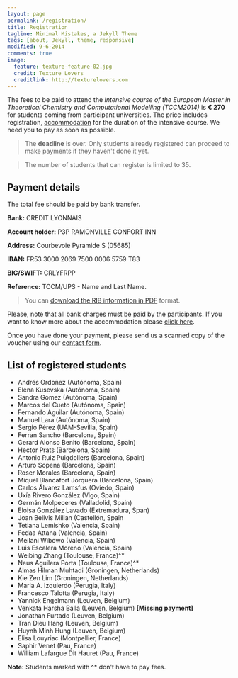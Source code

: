 ```yaml
---
layout: page
permalink: /registration/
title: Registration
tagline: Minimal Mistakes, a Jekyll Theme
tags: [about, Jekyll, theme, responsive]
modified: 9-6-2014
comments: true
image:
  feature: texture-feature-02.jpg
  credit: Texture Lovers
  creditlink: http://texturelovers.com
---
```

The fees to be paid to attend the *Intensive course of the European Master in
Theoretical Chemistry and Computational Modelling (TCCM2014)* is **€ 270** for
students coming from participant universities. The price includes registration,
[accommodation](../accommodation) for the duration of the intensive course.  We
need you to pay as soon as possible.

>The **deadline** is over. Only students already registered can proceed to make
payments if they haven't done it yet.

> The number of students that can register is limited to 35.

## Payment details

The total fee should be paid by bank transfer.

**Bank:** CREDIT LYONNAIS

**Account holder:** P3P RAMONVILLE CONFORT INN

**Address:** Courbevoie Pyramide S (05685)

**IBAN:** FR53 3000 2069 7500 0006 5759 T83

**BIC/SWIFT:** CRLYFRPP

**Reference:**  TCCM/UPS - Name and Last Name.

> You can [download the RIB information in PDF](../files/RIB.pdf)
format.

Please, note that all bank charges must be paid by the participants. If you
want to know more about the accommodation please [click here](../accommodation).

Once you have done your payment, please send us a scanned copy of the voucher
using our [contact form](../contact).

## List of registered students

*  Andrés  Ordoñez                                    (Autónoma, Spain)
*  Elena   Kusevska                                     (Autónoma, Spain)
*  Sandra  Gómez                                       (Autónoma, Spain)
*  Marcos  del Cueto                                    (Autónoma, Spain)
*  Fernando        Aguilar                              (Autónoma, Spain)
*  Manuel Lara                                          (Autónoma, Spain)
*  Sergio  Pérez                                       (UAM-Sevilla, Spain)
*  Ferran  Sancho                                       (Barcelona, Spain)
*  Gerard Alonso   Benito                               (Barcelona, Spain)
*  Hector  Prats                                        (Barcelona, Spain)
*  Antonio Ruiz Puigdollers                             (Barcelona, Spain)
*  Arturo  Sopena                                       (Barcelona, Spain)
*  Roser   Morales                                      (Barcelona, Spain)
*  Miquel  Blancafort Jorquera                          (Barcelona, Spain)
*  Carlos  Álvarez Lamsfus                            (Oviedo, Spain)
*  Uxía    Rivero González                            (Vigo, Spain)
*  Germán  Molpeceres                                  (Valladolid, Spain)
*  Eloisa  González Lavado                             (Extremadura, Span)
*  Joan    Bellvis Milian                               (Castellón, Spain
*  Tetiana         Lemishko                             (Valencia, Spain)
*  Fedaa   Attana                                       (Valencia, Spain)
*  Meilani         Wibowo                               (Valencia, Spain)
*  Luis    Escalera Moreno                              (Valencia, Spain)
*  Weibing Zhang                                        (Toulouse, France)^*
*  Neus    Aguilera Porta                               (Toulouse, France)^*
*  Almas Hilman    Muhtadi                              (Groningen, Netherlands)
*  Kie Zen Lim                                          (Groningen, Netherlands)
*  Maria A.        Izquierdo                            (Perugia, Italy)
* Francesco Talotta                                     (Perugia, Italy)
*  Yannick Engelmann                                    (Leuven, Belgium)
*  Venkata Harsha  Balla                                (Leuven, Belgium) **[Missing payment]**
*  Jonathan        Furtado                              (Leuven, Belgium)
* Tran Dieu Hang                                        (Leuven, Belgium)
* Huynh Minh Hung                                       (Leuven, Belgium)
* Elisa Louyriac                                        (Montpellier, France)
* Saphir Venet                                          (Pau, France)
* William Lafargue Dit Hauret                           (Pau, France)


**Note:** Students marked with ^* don't have to pay fees.
